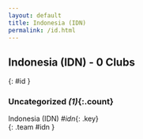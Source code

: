 ```yaml
---
layout: default
title: Indonesia (IDN)
permalink: /id.html
---
```



## Indonesia (IDN) - 0 Clubs
{: #id }









### Uncategorized _(1)_{:.count}


Indonesia  (IDN)  _#idn_{: .key} <br>
{: .team #idn }


 
